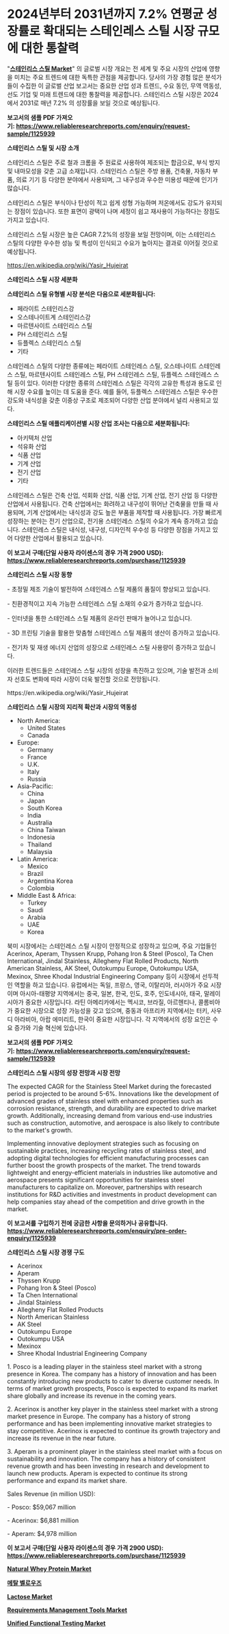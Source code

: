 <p><h1>2024년부터 2031년까지 7.2% 연평균 성장률로 확대되는 스테인레스 스틸 시장 규모에 대한 통찰력</h1></p><p>"<strong><a href="https://www.reliableresearchreports.com/stainless-steel-r1125939">스테인리스 스틸 Market</a></strong>" 의 글로벌 시장 개요는 전 세계 및 주요 시장의 산업에 영향을 미치는 주요 트렌드에 대한 독특한 관점을 제공합니다. 당사의 가장 경험 많은 분석가들이 수집한 이 글로벌 산업 보고서는 중요한 산업 성과 트렌드, 수요 동인, 무역 역동성, 선도 기업 및 미래 트렌드에 대한 통찰력을 제공합니다. 스테인리스 스틸 시장은 2024에서 2031로 매년 7.2% 의 성장률을 보일 것으로 예상됩니다.</p>
<p><strong>보고서의 샘플 PDF 가져오기:&nbsp;<a href="https://www.reliableresearchreports.com/enquiry/request-sample/1125939">https://www.reliableresearchreports.com/enquiry/request-sample/1125939</a></strong></p>
<p><strong>스테인리스 스틸 및 시장 소개</strong></p>
<p><p>스테인리스 스틸은 주로 철과 크롬을 주 원료로 사용하여 제조되는 합금으로, 부식 방지 및 내마모성을 갖춘 고급 소재입니다. 스테인리스 스틸은 주방 용품, 건축물, 자동차 부품, 의료 기기 등 다양한 분야에서 사용되며, 그 내구성과 우수한 미용성 때문에 인기가 많습니다.</p><p>스테인리스 스틸은 부식이나 탄성이 적고 쉽게 성형 가능하며 저온에서도 강도가 유지되는 장점이 있습니다. 또한 표면이 광택이 나며 세정이 쉽고 재사용이 가능하다는 장점도 가지고 있습니다.</p><p>스테인리스 스틸 시장은 높은 CAGR 7.2%의 성장을 보일 전망이며, 이는 스테인리스 스틸의 다양한 우수한 성능 및 특성이 인식되고 수요가 높아지는 결과로 이어질 것으로 예상됩니다.</p></p>
<p><a href="https://en.wikipedia.org/wiki/Yasir_Hujeirat">https://en.wikipedia.org/wiki/Yasir_Hujeirat</a></p>
<p><strong>스테인리스 스틸 시장 세분화</strong></p>
<p><strong>스테인리스 스틸 유형별 시장 분석은 다음으로 세분화됩니다:</strong></p>
<p><ul><li>페라이트 스테인리스강</li><li>오스테나이트계 스테인리스강</li><li>마르텐사이트 스테인리스 스틸</li><li>PH 스테인리스 스틸</li><li>듀플렉스 스테인리스 스틸</li><li>기타</li></ul></p>
<p><p>스테인레스 스틸의 다양한 종류에는 페라이트 스테인레스 스틸, 오스테나이트 스테인레스 스틸, 마르텐사이트 스테인레스 스틸, PH 스테인레스 스틸, 듀플렉스 스테인레스 스틸 등이 있다. 이러한 다양한 종류의 스테인레스 스틸은 각각의 고유한 특성과 용도로 인해 시장 수요를 높이는 데 도움을 준다. 예를 들어, 듀플렉스 스테인레스 스틸은 우수한 강도와 내식성을 갖춘 이중상 구조로 제조되어 다양한 산업 분야에서 널리 사용되고 있다.</p></p>
<p><strong>스테인리스 스틸 애플리케이션별 시장 산업 조사는 다음으로 세분화됩니다:</strong></p>
<p><ul><li>아키텍처 산업</li><li>석유화 산업</li><li>식품 산업</li><li>기계 산업</li><li>전기 산업</li><li>기타</li></ul></p>
<p><p>스테인레스 스틸은 건축 산업, 석회화 산업, 식품 산업, 기계 산업, 전기 산업 등 다양한 산업에서 사용됩니다. 건축 산업에서는 화려하고 내구성이 뛰어난 건축물을 만들 때 사용되며, 기계 산업에서는 내식성과 강도 높은 부품을 제작할 때 사용됩니다. 가장 빠르게 성장하는 분야는 전기 산업으로, 전기용 스테인레스 스틸의 수요가 계속 증가하고 있습니다. 스테인레스 스틸은 내식성, 내구성, 디자인적 우수성 등 다양한 장점을 가지고 있어 다양한 산업에서 활용되고 있습니다.</p></p>
<p><strong>이 보고서 구매(단일 사용자 라이센스의 경우 가격 2900 USD): <a href="https://www.reliableresearchreports.com/purchase/1125939">https://www.reliableresearchreports.com/purchase/1125939</a></strong></p>
<p><strong>스테인리스 스틸 시장 동향</strong></p>
<p><p>- 초정밀 제조 기술이 발전하여 스테인레스 스틸 제품의 품질이 향상되고 있습니다.</p><p>- 친환경적이고 지속 가능한 스테인레스 스틸 소재의 수요가 증가하고 있습니다.</p><p>- 인터넷을 통한 스테인레스 스틸 제품의 온라인 판매가 늘어나고 있습니다.</p><p>- 3D 프린팅 기술을 활용한 맞춤형 스테인레스 스틸 제품의 생산이 증가하고 있습니다.</p><p>- 전기차 및 재생 에너지 산업의 성장으로 스테인레스 스틸 사용량이 증가하고 있습니다.</p><p>이러한 트렌드들은 스테인레스 스틸 시장의 성장을 촉진하고 있으며, 기술 발전과 소비자 선호도 변화에 따라 시장이 더욱 발전할 것으로 전망됩니다.</p></p>
<p>https://en.wikipedia.org/wiki/Yasir_Hujeirat</p>
<p><strong>스테인리스 스틸 시장의 지리적 확산과 시장의 역동성</strong></p>
<p><ul>
    <li>
        North America:
        <ul>
            <li>United States</li>
            <li>Canada</li>
        </ul>
    </li>
    <li>
        Europe:
        <ul>
            <li>Germany</li>
            <li>France</li>
            <li>U.K.</li>
            <li>Italy</li>
            <li>Russia</li>
        </ul>
    </li>
    <li>
        Asia-Pacific:
        <ul>
            <li>China</li>
            <li>Japan</li>
            <li>South Korea</li>
            <li>India</li>
            <li>Australia</li>
            <li>China Taiwan</li>
            <li>Indonesia</li>
            <li>Thailand</li>
            <li>Malaysia</li>
        </ul>
    </li>
    <li>
        Latin America:
        <ul>
            <li>Mexico</li>
            <li>Brazil</li>
            <li>Argentina Korea</li>
            <li>Colombia</li>
        </ul>
    </li>
    <li>
        Middle East & Africa:
        <ul>
            <li>Turkey</li>
            <li>Saudi</li>
            <li>Arabia</li>
            <li>UAE</li>
            <li>Korea</li>
        </ul>
    </li>
    </ul></p>
<p><p>북미 시장에서는 스테인레스 스틸 시장이 안정적으로 성장하고 있으며, 주요 기업들인 Acerinox, Aperam, Thyssen Krupp, Pohang Iron & Steel (Posco), Ta Chen International, Jindal Stainless, Allegheny Flat Rolled Products, North American Stainless, AK Steel, Outokumpu Europe, Outokumpu USA, Mexinox, Shree Khodal Industrial Engineering Company 등이 시장에서 선두적인 역할을 하고 있습니다. 유럽에서는 독일, 프랑스, 영국, 이탈리아, 러시아가 주요 시장이며 아시아-태평양 지역에서는 중국, 일본, 한국, 인도, 호주, 인도네시아, 태국, 말레이시아가 중요한 시장입니다. 라틴 아메리카에서는 멕시코, 브라질, 아르헨티나, 콜롬비아가 중요한 시장으로 성장 가능성을 갖고 있으며, 중동과 아프리카 지역에서는 터키, 사우디 아라비아, 아랍 에미리트, 한국이 중요한 시장입니다. 각 지역에서의 성장 요인은 수요 증가와 기술 혁신에 있습니다.</p></p>
<p><strong>보고서의 샘플 PDF 가져오기:&nbsp;<a href="https://www.reliableresearchreports.com/enquiry/request-sample/1125939">https://www.reliableresearchreports.com/enquiry/request-sample/1125939</a></strong></p>
<p><strong>스테인리스 스틸 시장의 성장 전망과 시장 전망</strong></p>
<p><p>The expected CAGR for the Stainless Steel Market during the forecasted period is projected to be around 5-6%. Innovations like the development of advanced grades of stainless steel with enhanced properties such as corrosion resistance, strength, and durability are expected to drive market growth. Additionally, increasing demand from various end-use industries such as construction, automotive, and aerospace is also likely to contribute to the market's growth.</p><p>Implementing innovative deployment strategies such as focusing on sustainable practices, increasing recycling rates of stainless steel, and adopting digital technologies for efficient manufacturing processes can further boost the growth prospects of the market. The trend towards lightweight and energy-efficient materials in industries like automotive and aerospace presents significant opportunities for stainless steel manufacturers to capitalize on. Moreover, partnerships with research institutions for R&D activities and investments in product development can help companies stay ahead of the competition and drive growth in the market.</p></p>
<p><strong>이 보고서를 구입하기 전에 궁금한 사항을 문의하거나 공유합니다. <a href="https://www.reliableresearchreports.com/enquiry/pre-order-enquiry/1125939">https://www.reliableresearchreports.com/enquiry/pre-order-enquiry/1125939</a></strong></p>
<p><strong>스테인리스 스틸 시장 경쟁 구도</strong></p>
<p><ul><li>Acerinox</li><li>Aperam</li><li>Thyssen Krupp</li><li>Pohang Iron & Steel (Posco)</li><li>Ta Chen International</li><li>Jindal Stainless</li><li>Allegheny Flat Rolled Products</li><li>North American Stainless</li><li>AK Steel</li><li>Outokumpu Europe</li><li>Outokumpu USA</li><li>Mexinox</li><li>Shree Khodal Industrial Engineering Company</li></ul></p>
<p><p>1. Posco is a leading player in the stainless steel market with a strong presence in Korea. The company has a history of innovation and has been constantly introducing new products to cater to diverse customer needs. In terms of market growth prospects, Posco is expected to expand its market share globally and increase its revenue in the coming years.</p><p>2. Acerinox is another key player in the stainless steel market with a strong market presence in Europe. The company has a history of strong performance and has been implementing innovative market strategies to stay competitive. Acerinox is expected to continue its growth trajectory and increase its revenue in the near future.</p><p>3. Aperam is a prominent player in the stainless steel market with a focus on sustainability and innovation. The company has a history of consistent revenue growth and has been investing in research and development to launch new products. Aperam is expected to continue its strong performance and expand its market share.</p><p>Sales Revenue (in million USD):</p><p>- Posco: $59,067 million</p><p>- Acerinox: $6,881 million</p><p>- Aperam: $4,978 million</p></p>
<p><strong>이 보고서 구매(단일 사용자 라이센스의 경우 가격 2900 USD): <a href="https://www.reliableresearchreports.com/purchase/1125939">https://www.reliableresearchreports.com/purchase/1125939</a></strong></p>
<p><strong><p><a href="https://medium.com/@paulmcglynn6456/global-natural-whey-protein-market-analysis-trends-forecasts-and-growth-opportunities-2024-e027639c97cb">Natural Whey Protein Market</a></p><p><a href="https://github.com/LuckeyCorbin/Market-Research-Report-List-2/blob/main/102992978486.md">메탈 벨로우즈</a></p><p><a href="https://medium.com/@bethelokon998/evaluating-global-lactose-market-trends-and-growth-opportunities-by-region-type-edible-a4e8e77114ae">Lactose Market</a></p><p><a href="https://github.com/mdhefjumiah/Market-Research-Report-List-2/blob/main/requirements-management-tools-market.md">Requirements Management Tools Market</a></p><p><a href="https://github.com/nusratjahan12006/Market-Research-Report-List-2/blob/main/unified-functional-testing-market.md">Unified Functional Testing Market</a></p></strong></p>
<p></p>